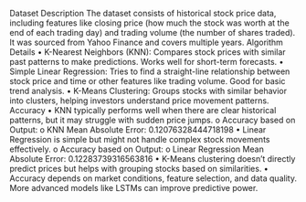 Dataset Description
The dataset consists of historical stock price data, including features like closing price (how much the stock was worth at the end of each trading day) and trading volume (the number of shares traded). It was sourced from Yahoo Finance and covers multiple years.
Algorithm Details
•	K-Nearest Neighbors (KNN): Compares stock prices with similar past patterns to make predictions. Works well for short-term forecasts.
•	Simple Linear Regression: Tries to find a straight-line relationship between stock price and time or other features like trading volume. Good for basic trend analysis.
•	K-Means Clustering: Groups stocks with similar behavior into clusters, helping investors understand price movement patterns.
Accuracy
•	KNN typically performs well when there are clear historical patterns, but it may struggle with sudden price jumps.
o	Accuracy based on Output: 
o	KNN Mean Absolute Error: 0.12076328444718198
•	Linear Regression is simple but might not handle complex stock movements effectively.
o	Accuracy based on Output: 
o	Linear Regression Mean Absolute Error: 0.12283739316563816
•	K-Means clustering doesn’t directly predict prices but helps with grouping stocks based on similarities.
•	Accuracy depends on market conditions, feature selection, and data quality. More advanced models like LSTMs can improve predictive power.
